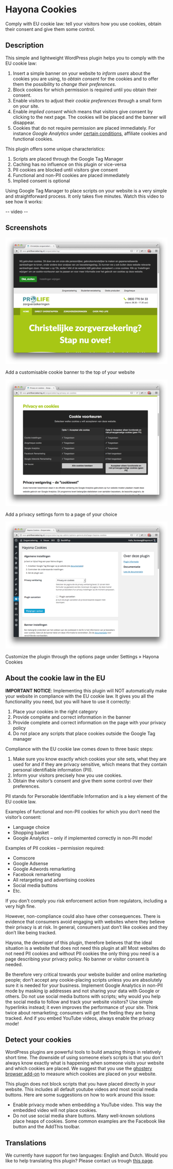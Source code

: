 # Hayona Cookies

Comply with EU cookie law: tell your visitors how you use cookies, obtain their consent and give them some control.

## Description

This simple and lightweight WordPress plugin helps you to comply with the EU cookie law:

1. Insert a simple banner on your website to *inform users* about the cookies you are using, to *obtain consent* for the cookies and to offer them the possibility to *change their preferences*. 
2. Block cookies for which permission is required until you obtain their consent.
3. Enable visitors to adjust their *cookie preferences* through a small form on your site.
4. Enable *implied consent* which means that visitors give consent by clicking to the next page. The cookies will be placed and the banner will disappear.
5. Cookies that do not require permission are placed immediately. For instance *Google Analytics* under [certain conditions](https://www.interpedia.nl/analytics/beheer/google-analytics-instellen-cookiewetgeving), affiliate cookies and functional cookies.

This plugin offers some unique characteristics:

1. Scripts are placed through the Google Tag Manager
2. Caching has no influence on this plugin or vice-versa
3. PII cookies are blocked until visitors give consent
4. Functional and non-PII cookies are placed immediately
5. Implied consent is optional

Using Google Tag Manager to place scripts on your website is a very simple and straightforward process. It only takes five minutes. Watch this video to see how it works:

-- video --

## Screenshots

![Cookie banner](/assets/screenshot-1.png?raw=true)

Add a customisable cookie banner to the top of your website

![Privacy settings form](/assets/screenshot-2.png?raw=true)

Add a privacy settings form to a page of your choice

![WordPress plugin options](/assets/screenshot-3.png?raw=true)

Customize the plugin through the options page under Settings » Hayona Cookies

## About the cookie law in the EU

**IMPORTANT NOTICE**: Implementing this plugin will NOT automatically make your website in compliance with the EU cookie law. It gives you all the functionality you need, but you will have to use it correctly:

1. Place your cookies in the right category
2. Provide complete and correct information in the banner
3. Provide complete and correct information on the page with your privacy policy
4. Do not place any scripts that place cookies outside the Google Tag manager

Compliance with the EU cookie law comes down to three basic steps:

1. Make sure you know exactly which cookies your site sets, what they are used for and if they are privacy sensitive, which means that they contain personal identifiable information (PII).
2. Inform your visitors precisely how you use cookies.
3. Obtain the visitor’s consent and give them some control over their preferences.

PII stands for Personable Identifiable Information and is a key element of the EU cookie law.

Examples of functional and non-PII cookies for which you don’t need the visitor’s consent:

- Language choice
- Shopping basket
- Google Analytics – only if implemented correctly in non-PII mode!

Examples of PII cookies – permission required:

- Comscore
- Google Adsense
- Google Adwords remarketing
- Facebook remarketing
- All retargeting and advertising cookies
- Social media buttons
- Etc.

If you don't comply you risk enforcement action from regulators, including a very high fine.

However, non-compliance could also have other consequences. There is evidence that consumers avoid engaging with websites where they believe their privacy is at risk. In general, consumers just don’t like cookies and they don’t like being tracked.

Hayona, the developer of this plugin, therefore believes that the ideal situation is a website that does not need this plugin at all! Most websites do not need PII cookies and without PII cookies the only thing you need is a page describing your privacy policy. No banner or visitor consent is needed.

Be therefore very critical towards your website builder and online marketing people; don’t accept any cookie-placing scripts unless you are absolutely sure it is needed for your business. Implement Google Analytics in non-PII mode by masking ip addresses and not sharing your data with Google or others. Do not use social media buttons with scripts; why would you help the social media to follow and track your website visitors? Use simple hyperlinks instead; it even improves the performance of your site. Think twice about remarketing; consumers will get the feeling they are being tracked. And if you embed YouTube videos, always enable the privacy mode!

## Detect your cookies

WordPress plugins are powerful tools to build amazing things in relatively short time. The downside of using someone else’s scripts is that you don't always know exactly what is happening when someone visits your website and which cookies are placed. We suggest that you use the [ghostery browser add-on](https://www.ghostery.com/en/our-solutions/ghostery-add-on/) to measure which cookies are placed on your website. 

This plugin does not block scripts that you have placed directly in your website. This includes all default youtube videos and most social media buttons. Here are some suggestions on how to work around this issue: 

- Enable privacy mode when embedding a YouTube video. This way the embedded video will not place cookies.
- Do not use social media share buttons. Many well-known solutions place heaps of cookies. Some common examples are the Facebook like button and the AddThis toolbar. 

## Translations

We currently have support for two languages: English and Dutch. Would you like to help translating this plugin? Please contact us trough [this page](http://www.hayona.nl/contact).
